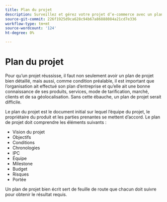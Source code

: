 ```yaml
---
title: Plan du projet
description: Surveillez et gérez votre projet d’e-commerce avec un plan détaillé.
source-git-commit: 226f1925d9ca628c94b67a86888084a21cd7e336
workflow-type: tm+mt
source-wordcount: '124'
ht-degree: 0%

---
```



# Plan du projet

Pour qu’un projet réussisse, il faut non seulement avoir un plan de projet bien détaillé, mais aussi, comme condition préalable, il est important que l’organisation ait effectué son plan d’entreprise et qu’elle ait une bonne connaissance de ses produits, services, mode de tarification, marché, clients et de sa géolocalisation. Sans cette ébauche, un plan de projet serait difficile.

Le plan du projet est le document initial sur lequel l’équipe du projet, le propriétaire du produit et les parties prenantes se mettent d’accord. Le plan de projet doit comprendre les éléments suivants :

- Vision du projet
- Objectifs
- Conditions
- Chronologies
- IPC
- Équipe
- Milestone
- Budget
- Risques
- Portée

Un plan de projet bien écrit sert de feuille de route que chacun doit suivre pour obtenir le résultat requis.
